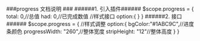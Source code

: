 ###progress 文档说明 ###
######1. 引入插件######
    $scope.progress = {
		total: 0,//总值
		had: 0,//已完成数值
		//样式接口
		option:{
	    }
	}
######2. 接口######
    $scope.progress = {
		//样式调整
		option:{
	        bgColor:"#1ABC9C",//进度条颜色
	        progressWidth: "260",//整体宽度
	        stripHeight: "12"//整体高度
	    }
	}